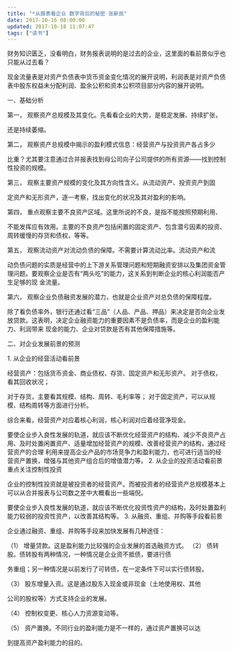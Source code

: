 ```yaml
---
title: "*从报表看企业 数字背后的秘密 张新民"
date: 2017-10-16 08:00:00
updated: 2017-10-18 11:07:47
tags: ["读书"]
---
```

财务知识匮乏，没看明白，财务报表说明的是过去的企业，这里面的看前景似乎也只能从过去看？

  

  

现金流量表是对资产负债表中货币资金变化情况的展开说明，利润表是对资产负债表中股东权益未分配利润、盈余公积和资本公积项目部分内容的展开说明。

一、基础分析

第一， 观察资产总规模及其变化。先看看企业的大势，是稳定发展、持续扩张，

还是持续萎缩。

第二， 观察资产总规模中揭示的盈利模式信息：经营资产与投资资产各占多少

比重？尤其要注意通过合并报表找到母公司向子公司提供的所有资源——找到控制性投资的规模。

第三， 观察主要资产规模的变化及其方向性含义。从流动资产、投资资产到固

定资产和无形资产，逐一考察，找出变化的状况及其对盈利的影响。

第四， 重点观察主要不良资产区域。这里所说的不良，是指不能按照预期利用、

不能发挥应有效用。主要的不良资产包括闲置的固定资产、包含潜亏因素的投资、周转缓慢的存货和债权，等等。

第五， 观察流动资产对流动负债的保障。不需要计算流动比率。流动资产和流

动负债问题的实质是经营中的上下游关系管理问题和短期融资安排以及集团资金管理问题。要观察企业是否有“两头吃”的能力，这关系到判断企业的核心利润能否产生足够的现
金流量。

第六， 观察企业负债融资发展的潜力，也就是企业资产对总负债的保障程度。

除了看负债率外，银行还通过看“三品”（人品、产品、押品）来决定是否向企业发放贷款。这表明，决定企业融资能力的重要因素不是负债率，而是企业的盈利能力、利润带来
现金的能力、企业对贷款是否有其他保障措施等。

二、对企业发展前景的预测

1\. 从企业的经营活动看前景

经营资产：包括货币资金、商业债权、存货、固定资产和无形资产。 对于债权，看其回收状况；

对于存货，主要看其规模、结构、周转、毛利率等； 对于固定资产，可以从规模、结构周转等方面进行分析。

综合来看，经营资产对应着核心利润，核心利润对应着经营净现金。

要使企业步入良性发展的轨道，就应该不断优化经营资产的结构、减少不良资产占用、及时处置闲置资产、适量增加经营资产的规模、改善经营资产的结构，通过经营资产的合理
利用来提高企业产品的市场竞争力和盈利能力，也可进行适当的经营资产置换，增强与其他资产组合后的增值潜力等。 2. 从企业的投资活动看前景 重点关注控制性投资

企业的控制性投资就是被投资者的经营资产。而被投资者的经营资产总规模基本上可以从合并报表与公司数之差中大概看出一些端倪。

要使企业步入良性发展的轨道，就应该不断优化投资性资产的结构，及时处置盈利能力较弱的投资性资产，以改善其结构等。 3. 从融资、重组、并购等手段看前景

企业通过融资、重组、并购等手段来加快发展有几种途径：

（1） 增量贷款。这是盈利能力比较强的企业发展的首选融资方式。 （2） 债转股。债转股有两种情况，一种情况是企业资不抵债，要进行债

务重组；另一种情况是以前发行了可转债，在一定条件下可以实行债转股。

（3） 股东增量入资。这是通过股东入现金或非现金（土地使用权、其他

公司的股权等）方式支持企业的发展。

（4） 控制权变更、核心人力资源变动等。

（5） 资产置换。不同行业的盈利能力是不一样的，通过资产置换可以达

到提高资产盈利能力的目的。

  

